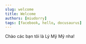```yaml
---
slug: welcome
title: Welcome
authors: [miudorry]
tags: [facebook, hello, docusaurus]
---
```


Chào các bạn tôi là Lý Mỹ Mỹ nha!
